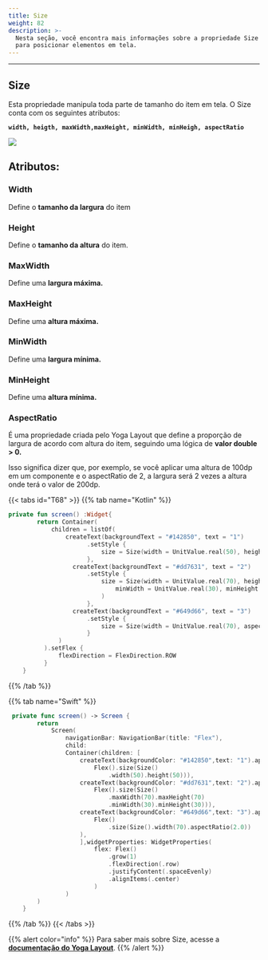 ```yaml
---
title: Size
weight: 82
description: >-
  Nesta seção, você encontra mais informações sobre a propriedade Size utilizada
  para posicionar elementos em tela.
---
```


---

## Size

Esta propriedade manipula toda parte de tamanho do item em tela. O Size conta com os seguintes atributos:

**`width, heigth, maxWidth,maxHeight, minWidth, minHeigh, aspectRatio`**

![](https://lh3.googleusercontent.com/3aoRDnlMNqdnoYlmx60A--Y_Q6I3tGqCZt6CiQDJP53xu4TpwIL4skCdT_tjTTspNjuftf5ikAyKiLxlm4Tcll1kIQ_LhMd9y-PfBKcd69zgPp2MyMPJBHP5sUyQDXmPFTZcGqHM)

## **Atributos:**

### **Width**

Define o **tamanho da largura** do item

### **Height**

Define o **tamanho da altura** do item.

### **MaxWidth**

Define uma **largura máxima.**

### **MaxHeight**

Define uma **altura máxima.**

### **MinWidth**

Define uma **largura mínima.**

### **MinHeight**

Define uma **altura mínima.**

### **AspectRatio**

É uma propriedade criada pelo Yoga Layout que define a proporção de largura de acordo com altura do item, seguindo uma lógica de **valor double &gt; 0.**

Isso significa dizer que, por exemplo, se você aplicar uma altura de 100dp em um componente e o aspectRatio de 2, a largura será 2 vezes a altura onde terá o valor de 200dp.

{{< tabs id="T68" >}}
{{% tab name="Kotlin" %}}

```kotlin
private fun screen() :Widget{
        return Container(
            children = listOf(
                createText(backgroundText = "#142850", text = "1")
                      .setStyle {
                          size = Size(width = UnitValue.real(50), height = UnitValue.real(50))
                      },
                  createText(backgroundText = "#dd7631", text = "2")
                      .setStyle {
                          size = Size(width = UnitValue.real(70), height = UnitValue.real(70),
                              minWidth = UnitValue.real(30), minHeight = UnitValue.real(30)
                          )
                      },
                  createText(backgroundText = "#649d66", text = "3")
                      .setStyle {
                          size = Size(width = UnitValue.real(70), aspectRatio = 2.0)
                      }
              )
          ).setFlex {
              flexDirection = FlexDirection.ROW
          }
    }
```

{{% /tab %}}

{{% tab name="Swift" %}}

```swift
 private func screen() -> Screen {
        return
            Screen(
                navigationBar: NavigationBar(title: "Flex"),
                child:
                Container(children: [
                    createText(backgroundColor: "#142850",text: "1").applyFlex(
                        Flex().size(Size()
                            .width(50).height(50))),
                    createText(backgroundColor: "#dd7631",text: "2").applyFlex(
                        Flex().size(Size()
                            .maxWidth(70).maxHeight(70)
                            .minWidth(30).minHeight(30))),
                    createText(backgroundColor: "#649d66",text: "3").applyFlex(
                        Flex()
                            .size(Size().width(70).aspectRatio(2.0))
                    ),
                    ],widgetProperties: WidgetProperties(
                        flex: Flex()
                            .grow(1)
                            .flexDirection(.row)
                            .justifyContent(.spaceEvenly)
                            .alignItems(.center)
                        )
                )
        )
    }
```

{{% /tab %}}
{{< /tabs >}}

{{% alert color="info" %}}
Para saber mais sobre Size, acesse a [**documentação do Yoga Layout**](https://yogalayout.com/pt/min-max).
{{% /alert %}}

